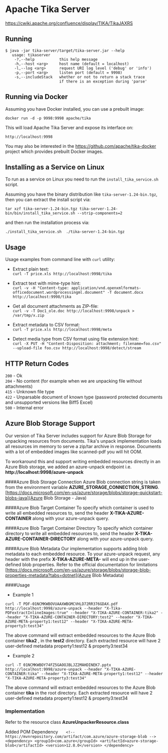 # Apache Tika Server

https://cwiki.apache.org/confluence/display/TIKA/TikaJAXRS

Running
-------
```
$ java -jar tika-server/target/tika-server.jar --help
   usage: tikaserver
    -?,--help           this help message
    -h,--host <arg>     host name (default = localhost)
    -l,--log <arg>      request URI log level ('debug' or 'info')
    -p,--port <arg>     listen port (default = 9998)
    -s,--includeStack   whether or not to return a stack trace
                        if there is an exception during 'parse'
```
Running via Docker
------------------
Assuming you have Docker installed, you can use a prebuilt image:

`docker run -d -p 9998:9998 apache/tika`

This will load Apache Tika Server and expose its interface on:

`http://localhost:9998`

You may also be interested in the https://github.com/apache/tika-docker project
which provides prebuilt Docker images.

Installing as a Service on Linux
-----------------------
To run as a service on Linux you need to run the `install_tika_service.sh` script.

Assuming you have the binary distribution like `tika-server-1.24-bin.tgz`,
then you can extract the install script via:

`tar xzf tika-server-1.24-bin.tgz tika-server-1.24-bin/bin/install_tika_service.sh --strip-components=2`

and then run the installation process via:

`./install_tika_service.sh  ./tika-server-1.24-bin.tgz`


Usage
-----
Usage examples from command line with `curl` utility:

* Extract plain text:  
`curl -T price.xls http://localhost:9998/tika`

* Extract text with mime-type hint:  
`curl -v -H "Content-type: application/vnd.openxmlformats-officedocument.wordprocessingml.document" -T document.docx http://localhost:9998/tika`

* Get all document attachments as ZIP-file:  
`curl -v -T Doc1_ole.doc http://localhost:9998/unpack > /var/tmp/x.zip`

* Extract metadata to CSV format:  
`curl -T price.xls http://localhost:9998/meta`

* Detect media type from CSV format using file extension hint:  
`curl -X PUT -H "Content-Disposition: attachment; filename=foo.csv" --upload-file foo.csv http://localhost:9998/detect/stream`


HTTP Return Codes
-----------------
`200` - Ok  
`204` - No content (for example when we are unpacking file without attachments)  
`415` - Unknown file type  
`422` - Unparsable document of known type (password protected documents and unsupported versions like Biff5 Excel)  
`500` - Internal error  


Azure Blob Storage Support
----------------------------
Our version of Tika Server includes support for Azure Blob Storage for unpacking resources from documents. 
Tika's unpack implementation loads all resources im memory to serve a zip/tar archive in response. Documents with a lot of embedded images like scanned-pdf you will hit OOM.

To workaround this and support writing embedded resources directly in an Azure Blob storage, we added an azure-unpack endpoint i.e. **http://localhost:9998/azure-unpack**   

####Azure Blob Storage Connection 
Azure Blob connection string is taken from the environment variable **AZURE_STORAGE_CONNECTION_STRING**. 
[https://docs.microsoft.com/en-us/azure/storage/blobs/storage-quickstart-blobs-java](Azure Blob Storage - Java) 

####Azure Blob Target Container 
To specify which container is used to write all embedded resources to, send the header **X-TIKA-AZURE-CONTAINER** along with your azure-unpack query. 

####Azure Blob Target Container Directory
To specify which container directory to write all embedded resources to, send the header **X-TIKA-AZURE-CONTAINER-DIRECTORY** along with your azure-unpack query. 

####Azure Blob Metadata
Our implementation supports adding blob metadata to each embedded resource. To your azure-unpack request, any header with the prefix  **X-TIKA-AZURE-META-** will end up in the user-defined blob properties. 
Refer to the official documentation for limitations 
[https://docs.microsoft.com/en-us/azure/storage/blobs/storage-blob-properties-metadata?tabs=dotnet](Azure Blob Metadata)

####Usage

- Example 1

`curl -T PDF-01NCMKWBOVUAAXWBGMCVHLD72RR376GDAX.pdf http://localhost:9998/azure-unpack --header "X-Tika-PDFextractInlineImages:true" --header "X-TIKA-AZURE-CONTAINER:tika2" --header "X-TIKA-AZURE-CONTAINER-DIRECTORY:test2" --header "X-TIKA-AZURE-META-property1:test12" --header "X-TIKA-AZURE-META-property3:test34"`

The above command will extract embedded resources to the Azure Blob container **tika2** , in the **test2** directory. 
Each extracted resource will have 2 user-defined metadata property1:test12 & property3:test34

- Example 2
 
`curl -T 01NCMKWBOY74FZ5GAOOJBLJZ2MAHDINEK7.pptx http://localhost:9998/azure-unpack --header "X-TIKA-AZURE-CONTAINER:tika" --header "X-TIKA-AZURE-META-property1:test12" --header "X-TIKA-AZURE-META-property3:test34"`

The above command will extract embedded resources to the Azure Blob container **tika** in the root directory. 
Each extracted resource will have 2 user-defined metadata property1:test12 & property3:test34

### Implementation

Refer to the resource class **AzureUnpackerResource.class** 

Added POM Dependency
`    <!-- https://mvnrepository.com/artifact/com.azure/azure-storage-blob -->
    <dependency>
      <groupId>com.azure</groupId>
      <artifactId>azure-storage-blob</artifactId>
      <version>12.8.0</version>
    </dependency>
`